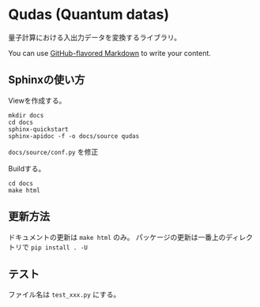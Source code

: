 # Qudas (Quantum datas)

量子計算における入出力データを変換するライブラリ。

You can use
[GitHub-flavored Markdown](https://guides.github.com/features/mastering-markdown/)
to write your content.

## Sphinxの使い方

Viewを作成する。
```
mkdir docs
cd docs
sphinx-quickstart
sphinx-apidoc -f -o docs/source qudas
```

`docs/source/conf.py` を修正

Buildする。

```
cd docs
make html
```

## 更新方法
ドキュメントの更新は `make html` のみ。
パッケージの更新は一番上のディレクトリで `pip install . -U `

## テスト
ファイル名は `test_xxx.py` にする。